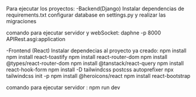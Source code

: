 Para ejecutar los proyectos:
-Backend(Django)
Instalar dependencias de requirements.txt
configurar database en settings.py y realizar las migraciones

comando para ejecutar servidor y webSocket: daphne -p 8000 APIRest.asgi:application

-Frontend (React)
Instalar dependecias al proyecto ya creado:
npm install
npm install react-toastify
npm install react-router-dom
npm install @types/react-router-dom
npm install @tanstack/react-query
npm install react-hook-form
npm install -D tailwindcss postcss autoprefixer
npx tailwindcss init -p
npm install @heroicons/react
npm install react-bootstrap


comando para ejecutar servidor : npm run dev
